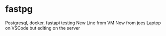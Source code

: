 # fastpg
Postgresql, docker, fastapi testing
New Line from VM
New from joes Laptop on VSCode but editing on the server